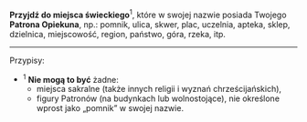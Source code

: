 **Przyjdź do miejsca świeckiego**<sup>1</sup>, które w swojej nazwie posiada Twojego **Patrona Opiekuna**, np.: pomnik, ulica, skwer, plac, uczelnia, apteka, sklep, dzielnica, miejscowość, region, państwo, góra, rzeka, itp.

---
Przypisy:

- <sup>1</sup> **Nie mogą to być** żadne:
  - miejsca sakralne (także innych religii i wyznań chrześcijańskich),
  - figury Patronów (na budynkach lub wolnostojące), nie określone wprost jako „pomnik” w swojej nazwie.
